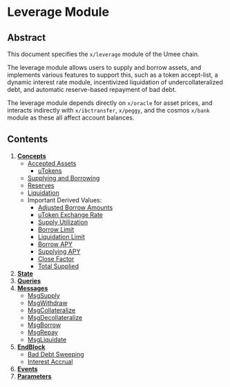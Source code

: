 # Leverage Module

## Abstract

This document specifies the `x/leverage` module of the Umee chain.

The leverage module allows users to supply and borrow assets, and implements various features to support this, such as a token accept-list, a dynamic interest rate module, incentivized liquidation of undercollateralized debt, and automatic reserve-based repayment of bad debt.

The leverage module depends directly on `x/oracle` for asset prices, and interacts indirectly with `x/ibctransfer`, `x/peggy`, and the cosmos `x/bank` module as these all affect account balances.

## Contents

1. **[Concepts](01_concepts.md)**
   - [Accepted Assets](01_concepts.md#Accepted-Assets)
     - [uTokens](01_concepts.md#uTokens)
   - [Supplying and Borrowing](01_concepts.md#Supplying-and-Borrowing)
   - [Reserves](01_concepts.md#Reserves)
   - [Liquidation](01_concepts.md#Liquidation)
   - Important Derived Values:
     - [Adjusted Borrow Amounts](01_concepts.md#Adjusted-Borrow-Amounts)
     - [uToken Exchange Rate](01_concepts.md#uToken-Exchange-Rate)
     - [Supply Utilization](01_concepts.md#Supply-Utilization)
     - [Borrow Limit](01_concepts.md#Borrow-Limit)
     - [Liquidation Limit](01_concepts.md#Liquidation-Limit)
     - [Borrow APY](01_concepts.md#Borrow-APY)
     - [Supplying APY](01_concepts.md#Supplying-APY)
     - [Close Factor](01_concepts.md#Close-Factor)
     - [Total Supplied](01_concepts.md#Total-Supplied)
2. **[State](02_state.md)**
3. **[Queries](03_queries.md)**
4. **[Messages](04_messages.md)**
    - [MsgSupply](04_messages.md#MsgSupply)
    - [MsgWithdraw](04_messages.md#MsgWithdraw)
    - [MsgCollateralize](04_messages.md#MsgCollateralize)
    - [MsgDecollateralize](04_messages.md#MsgDecollateralize)
    - [MsgBorrow](04_messages.md#MsgBorrow)
    - [MsgRepay](04_messages.md#MsgRepay)
    - [MsgLiquidate](04_messages.md#MsgLiquidate)
5. **[EndBlock](05_endblock.md)**
    - [Bad Debt Sweeping](05_endblock.md#Sweep-Bad-Debt)
    - [Interest Accrual](05_endblock.md#Accrue-Interest)
6. **[Events](06_events.md)**
7. **[Parameters](07_params.md)**
